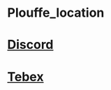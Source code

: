 # Plouffe_location

# **[Discord](https://discord.gg/xJVCY9AvvW)**

# **[Tebex](https://plouffe.tebex.io)**
